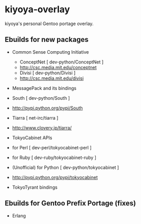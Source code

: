 # kiyoya-overlay

kiyoya's personal Gentoo portage overlay.

## Ebuilds for new packages

* Common Sense Computing Initiative
	* ConceptNet [ dev-python/ConceptNet ]
	 * http://csc.media.mit.edu/conceptnet
	* Divisi [ dev-python/Divisi ]
	 * http://csc.media.mit.edu/divisi

* MessagePack and its bindings

* South [ dev-python/South ]
 * http://pypi.python.org/pypi/South

* Tiarra [ net-irc/tiarra ]
 * http://www.clovery.jp/tiarra/

* TokyoCabinet APIs
 * for Perl [ dev-perl/tokyocabinet-perl ]
 * for Ruby [ dev-ruby/tokyocabinet-ruby ]
 * (Unofficial) for Python [ dev-python/tokyocabinet ]
  * http://pypi.python.org/pypi/tokyocabinet

* TokyoTyrant bindings

## Ebuilds for Gentoo Prefix Portage (fixes)

* Erlang
